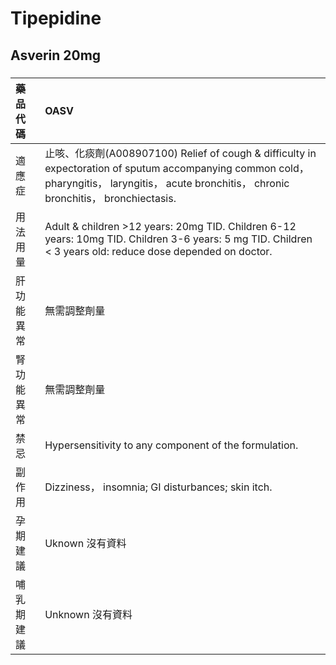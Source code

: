 # Tipepidine

## Asverin 20mg

##### 

| 藥品代碼   | OASV                                                                                                                                                                                           |
|:-----------|:-----------------------------------------------------------------------------------------------------------------------------------------------------------------------------------------------|
| 適應症     | 止咳、化痰劑(A008907100) Relief of cough & difficulty in expectoration of sputum accompanying common cold， pharyngitis， laryngitis， acute bronchitis， chronic bronchitis， bronchiectasis. |
| 用法用量   | Adult & children >12 years: 20mg TID. Children 6-12 years: 10mg TID. Children 3-6 years: 5 mg TID. Children < 3 years old: reduce dose depended on doctor.                                     |
| 肝功能異常 | 無需調整劑量                                                                                                                                                                                   |
| 腎功能異常 | 無需調整劑量                                                                                                                                                                                   |
| 禁忌       | Hypersensitivity to any component of the formulation.                                                                                                                                          |
| 副作用     | Dizziness， insomnia; GI disturbances; skin itch.                                                                                                                                              |
| 孕期建議   | Uknown 沒有資料                                                                                                                                                                                |
| 哺乳期建議 | Unknown 沒有資料                                                                                                                                                                               |

